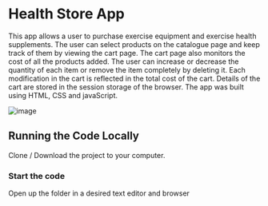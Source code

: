 # Health Store App

This app allows a user to purchase exercise equipment and exercise health supplements. The user can select products on the catalogue page and keep track of them by viewing the cart page. The cart page also monitors the cost of all the products added. The user can increase or decrease the quantity of each item or remove the item completely by deleting it. Each modification in the cart is reflected in the total cost of the cart. Details of the cart are stored in the session storage of the browser. The app was built using HTML, CSS and javaScript.

![image](https://github.com/johnnyd81/health-shop/assets/95863021/6899dc5f-3cae-47fb-b629-c405b660c7a2)


## Running the Code Locally

Clone / Download the project to your computer.

### Start the code

Open up the folder in a desired text editor and browser 
